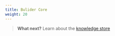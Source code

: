 ```yaml
---
title: Bulider Core
weight: 20
---
```


>**What next?**  Learn about the [knowledge store]({{site.baseurl}}/understand-service/knowledge-store)

